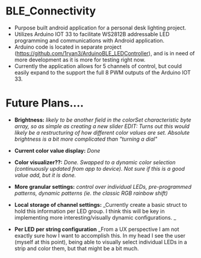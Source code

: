 # BLE_Connectivity

- Purpose built android application for a personal desk lighting project.
- Utilizes Arduino IOT 33 to facilitate WS2812B addressable LED programming and communications with Android application.
- Arduino code is located in separate project (https://github.com/1ryan3/ArduinoBLE_LEDController), and is in need of more development as it is more for testing right now.
- Currently the application allows for 5 channels of control, but could easily expand to the support the full 8 PWM outputs of the Arduino IOT 33.


# Future Plans....

- **Brightness:**   _likely to be another field in the colorSet characteristic byte array, so as simple as creating a new slider EDIT: Turns out this would likely be a restructuring of how different color values are set. Absolute brightness is a bit more complicated than "turning a dial"_
- **Current color value display:**    _Done_
- **Color visualizer??:**   _Done. Swapped to a dynamic color selection (continuously updated from app to device). Not sure if this is a good value add, but it is done._
- **More granular settings:**   _control over individual LEDs, pre-programmed patterns, dynamic patterns (ie. the classic RGB rainbow shift)_
- **Local storage of channel settings:**  _Currently create a basic struct to hold this information per LED group. I think this will be key in implementing more interesting/visually dynamic configurations. _

- **Per LED per string configuration** _From a UX perspective I am not exactly sure how I want to accomplish this. In my head I see the user (myself at this point), being able to visually select individual LEDs in a strip and color them, but that might be a bit much. 
                 
